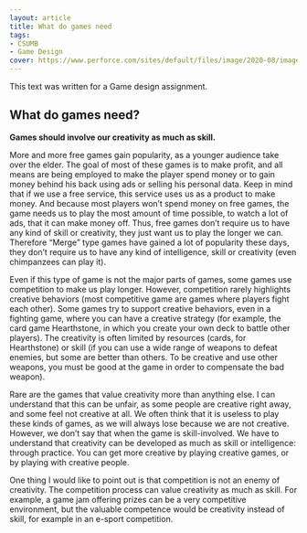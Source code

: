 ```yaml
---
layout: article
title: What do games need
tags:
- CSUMB
- Game Design
cover: https://www.perforce.com/sites/default/files/image/2020-08/image-blog-game-design-process.jpg
---
```


This text was written for a Game design assignment.

## What do games need?

**Games should involve our creativity as much as skill.**

More and more free games gain popularity, as a younger audience take over the elder. The goal of most of these games is to make profit, and all means are being employed to make the player spend money or to gain money behind his back using ads or selling his personal data. Keep in mind that if we use a free service, this service uses us as a product to make money. And because most players won’t spend money on free games, the game needs us to play the most amount of time possible, to watch a lot of ads, that it can make money off. Thus, free games don’t require us to have any kind of skill or creativity, they just want us to play the longer we can. Therefore “Merge” type games have gained a lot of popularity these days, they don’t require us to have any kind of intelligence, skill or creativity (even chimpanzees can play it).

Even if this type of game is not the major parts of games, some games use competition to make us play longer. However, competition rarely highlights creative behaviors (most competitive game are games where players fight each other). Some games try to support creative behaviors, even in a fighting game, where you can have a creative strategy (for example, the card game Hearthstone, in which you create your own deck to battle other players). The creativity is often limited by resources (cards, for Hearthstone) or skill (if you can use a wide range of weapons to defeat enemies, but some are better than others. To be creative and use other weapons, you must be good at the game in order to compensate the bad weapon).

Rare are the games that value creativity more than anything else. I can understand that this can be unfair, as some people are creative right away, and some feel not creative at all. We often think that it is useless to play these kinds of games, as we will always lose because we are not creative. However, we don’t say that when the game is skill-involved. We have to understand that creativity can be developed as much as skill or intelligence: through practice. You can get more creative by playing creative games, or by playing with creative people.

One thing I would like to point out is that competition is not an enemy of creativity. The competition process can value creativity as much as skill. For example, a game jam offering prizes can be a very competitive environment, but the valuable competence would be creativity instead of skill, for example in an e-sport competition.
